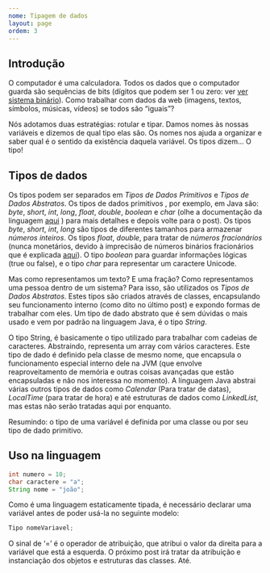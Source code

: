 ```yaml
---
nome: Tipagem de dados
layout: page
ordem: 3
---
```


## Introdução

O computador é uma calculadora. Todos os dados que o computador guarda são sequências de bits (dígitos que podem ser 1 ou zero: ver [ver sistema binário]()). Como trabalhar com dados da web (imagens, textos, símbolos, músicas, vídeos) se todos são “iguais”?

Nós adotamos duas estratégias: rotular e tipar. Damos nomes às nossas variáveis e dizemos de qual tipo elas são. Os nomes nos ajuda a organizar e saber qual é o sentido da existência daquela variável. Os tipos dizem… O tipo!

## Tipos de dados

Os tipos podem ser separados em *Tipos de Dados Primitivos* e *Tipos de Dados Abstratos*. Os tipos de dados primitivos , por exemplo, em Java são: *byte*, *short*, *int*, *long*, *float*, *double*, *boolean* e *char* (olhe a documentação da linguagem [aqui](https://docs.oracle.com/javase/tutorial/java/nutsandbolts/datatypes.html) ) para mais detalhes e depois volte para o post). Os tipos *byte*, *short*, *int*, *long* são tipos de diferentes tamanhos para armazenar *números inteiros*. Os tipos *float*, *double*, para tratar de *números fracionários* (nunca monetários, devido à imprecisão de números binários fracionários que é explicada [aqui](https://medium.com/@vaibhav0109/choosing-data-type-for-monetary-calculation-in-java-float-double-or-bigdecimal-ac6f52e57740)). O tipo *boolean* para guardar informações lógicas (true ou false), e o tipo *char* para representar um caractere Unicode.

Mas como representamos um texto? E uma fração? Como representamos uma pessoa dentro de um sistema? Para isso, são utilizados os *Tipos de Dados Abstratos*. Estes tipos são criados através de classes, encapsulando seu funcionamento interno (como dito no último post) e expondo formas de trabalhar com eles. Um tipo de dado abstrato que é sem dúvidas o mais usado e vem por padrão na linguagem Java, é o tipo *String*.

O tipo String, é basicamente o tipo utilizado para trabalhar com cadeias de caracteres. Abstraindo, representa um array com vários caracteres. Este tipo de dado é definido pela classe de mesmo nome, que encapsula o funcionamento especial interno dele na JVM (que envolve reaproveitamento de memória e outras coisas avançadas que estão encapsuladas e não nos interessa no momento). A linguagem Java abstrai várias outros tipos de dados como *Calendar* (Para tratar de datas), *LocalTime* (para tratar de hora) e até estruturas de dados como *LinkedList*, mas estas não serão tratadas aqui por enquanto.

Resumindo: o tipo de uma variável é definida por uma classe ou por seu tipo de dado primitivo.

## Uso na linguagem

```java
int numero = 10;
char caractere = "a";
String nome = "joão";
```
Como é uma linguagem estaticamente tipada, é necessário declarar uma variável antes de poder usá-la no seguinte modelo:

```java
Tipo nomeVariavel;
```
O sinal de ‘=’ é o operador de atribuição, que atribui o valor da direita para a variável que está a esquerda. O próximo post irá tratar da atribuição e instanciação dos objetos e estruturas das classes. Até.
